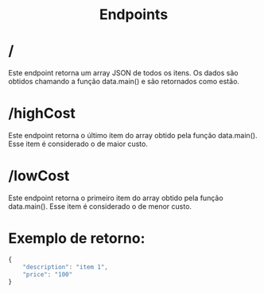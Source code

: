 <h1 align="center"> Endpoints </h1>

 # /
Este endpoint retorna um array JSON de todos os itens. Os dados são obtidos chamando a função data.main() e são retornados como estão.

# /highCost
Este endpoint retorna o último item do array obtido pela função data.main(). Esse item é considerado o de maior custo.

# /lowCost
Este endpoint retorna o primeiro item do array obtido pela função data.main(). Esse item é considerado o de menor custo.


# Exemplo de retorno: 
```javascript
{
    "description": "item 1",
    "price": "100"
}
```
